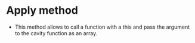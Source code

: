 # Apply method
- This method allows to call a function with a this and pass the argument to the cavity function as an array.
